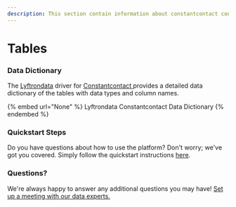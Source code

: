 ```yaml
---
description: This section contain information about constantcontact connector tables information
---
```


# Tables

### Data Dictionary

The [Lyftrondata](https://www.lyftrondata.com/) driver for [Constantcontact](None/)[ ](https://www.lyftrondata.com/integration/constantcontact/)provides a detailed data dictionary of the tables with data types and column names.

{% embed url="None" %}
Lyftrondata Constantcontact Data Dictionary
{% endembed %}

### Quickstart Steps

Do you have questions about how to use the platform? Don't worry; we've got you covered. Simply follow the quickstart instructions [here](../README.md).

### Questions? <a href="#questions" id="questions"></a>

We're always happy to answer any additional questions you may have! [Set up a meeting with our data experts.](https://www.lyftrondata.com/book-a-meeting/)

